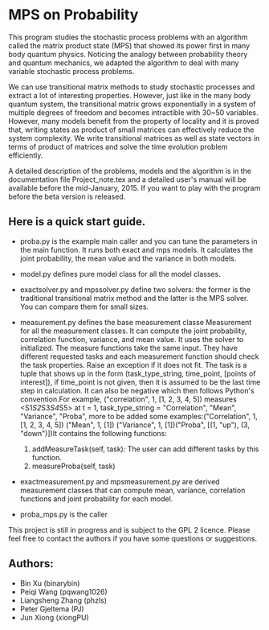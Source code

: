 MPS on Probability
===

This program studies the stochastic process problems with an algorithm called the matrix product state (MPS) that showed its power first in many body quantum physics. Noticing the analogy between probability theory and quantum mechanics, we adapted the algorithm to deal with many variable stochastic process problems.

We can use transitional matrix methods to study stochastic processes and extract a lot of interesting properties. However, just like in the many body quantum system, the transitional matrix grows exponentially in a system of multiple degrees of freedom and becomes intractible with 30~50 variables. However, many models benefit from the property of locality and it is proved that, writing states as product of small matrices can effectively reduce the system complexity. We write transitional matrices as well as state vectors in terms of product of matrices and solve the time evolution problem efficiently.

A detailed description of the problems, models and the algorithm is in the documentation file Project_note.tex and a detailed user's manual will be available before the mid-January, 2015. If you want to play with the program before the beta version is released. 

Here is a quick start guide.
---
* proba.py is the example main caller and you can tune the parameters in the main function. It runs both exact and mps models. It calculates the joint probability, the mean value and the variance in both models.
* model.py defines pure model class for all the model classes. 
* exactsolver.py and mpssolver.py define two solvers: the former is the traditional transitional matrix method and the latter is the MPS solver. You can compare them for small sizes.

* measurement.py defines the base measurement classe Measurement for all the measurement classes. It can compute the joint probability, correlation function, variance, and mean value. It uses the solver to initialized. The measure functions take the same input. They have different requested tasks and each measurement function should check the task properties. Raise an exception if it does not fit. The task is a tuple that shows up in the form (task_type_string, time_point, [points of interest]), if time_point is not given, then it is assumed to be the last time step in calculation. It can also be negative which then follows Python's convention.For example, ("correlation", 1, [1, 2, 3, 4, 5]) measures <S1*S2*S3*S4*S5> at t = 1, task_type_string = "Correlation", "Mean", "Variance", "Proba", more to be added some examples:("Correlation", 1, [1, 2, 3, 4, 5]) ("Mean", 1, [1]) ("Variance", 1, [1])("Proba", [(1, "up"), (3, "down")])It contains the following functions:
    1. addMeasureTask(self, task): The user can add different tasks by this function.
    2. measureProba(self, task)



* exactmeasurement.py and mpsmeasurement.py are derived measurement classes that can compute mean, variance, correlation functions and joint probability for each model.
* proba_mps.py is the caller 

This project is still in progress and is subject to the GPL 2 licence. Please feel free to contact the authors if you have some questions or suggestions.

Authors:
---
* Bin Xu (binarybin)
* Peiqi Wang (pqwang1026)
* Liangsheng Zhang (phzls)
* Peter Gjeltema (PJ)
* Jun Xiong (xiongPU)
